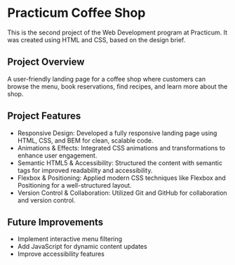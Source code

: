 # Practicum Coffee Shop

This is the second project of the Web Development program at Practicum. It was created using HTML and CSS, based on the design brief.

## Project Overview

A user-friendly landing page for a coffee shop where customers can browse the menu, book reservations, find recipes, and learn more about the shop.

## Project Features

- Responsive Design: Developed a fully responsive landing page using HTML, CSS, and BEM for clean, scalable code.
- Animations & Effects: Integrated CSS animations and transformations to enhance user engagement.
- Semantic HTML5 & Accessibility: Structured the content with semantic tags for improved readability and accessibility.
- Flexbox & Positioning: Applied modern CSS techniques like Flexbox and Positioning for a well-structured layout.
- Version Control & Collaboration: Utilized Git and GitHub for collaboration and version control.

## Future Improvements

- Implement interactive menu filtering
- Add JavaScript for dynamic content updates
- Improve accessibility features
